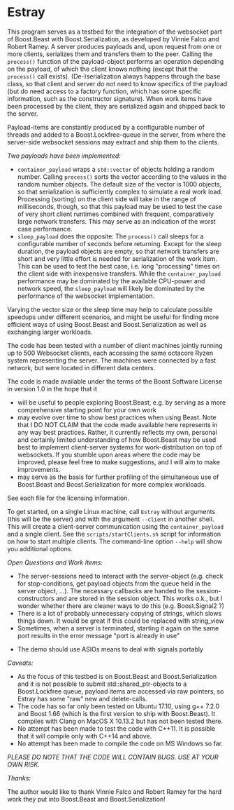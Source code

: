 # Estray

This program serves as a testbed for the integration of the websocket part of Boost.Beast with Boost.Serialization, as developed by Vinnie Falco and Robert Ramey. A server produces payloads and, upon request from one or more clients, serializes them and transfers them to the peer. Calling the `process()` function of the payload-object performs an operation depending on the payload, of which the client knows nothing (except that the `process()` call exists). (De-)serialization always happens through the base class, so that client and server do not need to know specifics of the payload (but do need access to a factory function, which has some specific information, such as the constructor signature). When work items have been processed by the client, they are serialized again and shipped back to the server.

Payload-items are constantly produced by a configurable number of threads and added to a Boost.Lockfree-queue in the server, from where the server-side websocket sessions may extract and ship them to the clients.

_Two payloads have been implemented:_

* `container_payload` wraps a `std::vector` of objects holding a random number. Calling `process()` sorts the vector according to the values in the random number objects. The default size of the vector is 1000 objects, so that serialization is sufficiently complex to simulate a real work load. Processing (sorting) on the client side will take in the range of milliseconds, though, so that this payload may be used to test the case of very short client runtimes combined with frequent, comparatively large network transfers. This may serve as an indication of the worst case performance.
* `sleep_payload` does the opposite: The `process()` call sleeps for a configurable number of seconds before returning. Except for the sleep duration, the payload objects are empty, so that network transfers are short and very little effort is needed for serialization of the work item. This can be used to test the best case, i.e. long "processing" times on the client side with inexpensive transfers. While the `container_payload` performance may be dominated by the available CPU-power and network speed, the `sleep_payload` will likely be dominated by the performance of the websocket implementation.

Varying the vector size or the sleep time may help to calculate possible speedups under different scenarios, and might be useful for finding more efficient ways of using Boost.Beast and Boost.Serialization as well as exchanging larger workloads.

The code has been tested with a number of client machines jointly running up to 500 Websocket clients, each accessing the same octacore Ryzen system representing the server. The machines were connected by a fast network, but were located in different data centers.

The code is made available under the terms of the Boost Software License in version 1.0 in the hope that it

* will be useful to people exploring Boost.Beast, e.g. by serving as a more comprehensive starting point for your own work
* may evolve over time to show best practices when using Beast. Note that I DO NOT CLAIM that the code made available here represents in any way best practices. Rather, it currently reflects my own, personal and certainly limited understanding of how Boost.Beast may be used best to implement client-server systems for work-distribution on top of websockets. If you stumble upon areas where the code may be improved, please feel free to make suggestions, and I will aim to make improvements.
* may serve as the basis for further profiling of the simultaneous use of Boost.Beast and Boost.Serialization for more complex workloads.

See each file for the licensing information.

To get started, on a single Linux machine, call `Estray` without arguments (this will be the server) and with the argument `--client` in another shell. This will create a client-server communication using the `container_payload` and a single client. See the `scripts/startClients.sh` script for information on how to start multiple clients. The command-line option `--help` will show you additional options.

_Open Questions and Work Items:_

* The server-sessions need to interact with the server-object (e.g. check for stop-conditions, get payload objects from the queue held in the server object, ...). The necessary callbacks are handed to the session-constructors and are stored in the session object. This works o.k., but I wonder whether there are cleaner ways to do this (e.g. Boost.Signal2 ?)
* There is a lot of probably unnecessary copying of strings, which slows things down. It would be great if this could be replaced with string_view
* Sometimes, when a server is terminated, starting it again on the same port results in the error message "port is already in use"
 - The demo should use ASIOs means to deal with signals portably

_Caveats:_

* As the focus of this testbed is on Boost.Beast and Boost.Serialization and it is not possible to submit std::shared_ptr-objects to a Boost.Lockfree queue, payload items are accessed via raw pointers, so Estray has some "raw" new and delete-calls.
* The code has so far only been tested on Ubuntu 17.10, using g++ 7.2.0 and Boost 1.66 (which is the first version to ship with Boost.Beast). It compiles with Clang on MacOS X 10.13.2 but has not been tested there.
* No attempt has been made to test the code with C++11. It is possible that it will compile only with C++14 and above.
* No attempt has been made to compile the code on MS Windows so far.

*PLEASE DO NOTE THAT THE CODE WILL CONTAIN BUGS. USE AT YOUR OWN RISK.*

_Thanks:_

The author would like to thank Vinnie Falco and Robert Ramey for the hard work they put into Boost.Beast and Boost.Serialization!
